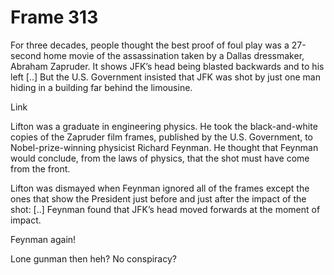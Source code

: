 # Frame 313

For three decades, people thought the best proof of foul play was a
27-second home movie of the assassination taken by a Dallas
dressmaker, Abraham Zapruder. It shows JFK’s head being blasted
backwards and to his left [..] But the U.S. Government insisted that
JFK was shot by just one man hiding in a building far behind the
limousine.

Link

Lifton was a graduate in engineering physics. He took the
black-and-white copies of the Zapruder film frames, published by the
U.S. Government, to Nobel-prize-winning physicist Richard Feynman. He
thought that Feynman would conclude, from the laws of physics, that
the shot must have come from the front.

Lifton was dismayed when Feynman ignored all of the frames except the
ones that show the President just before and just after the impact of
the shot: [..] Feynman found that JFK’s head moved forwards at the
moment of impact.

Feynman again! 

Lone gunman then heh? No conspiracy? 










